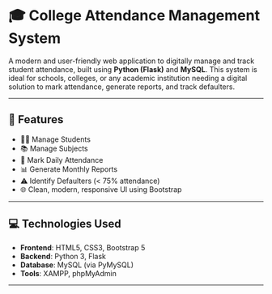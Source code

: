 # 🎓 College Attendance Management System

A modern and user-friendly web application to digitally manage and track student attendance, built using **Python (Flask)** and **MySQL**. This system is ideal for schools, colleges, or any academic institution needing a digital solution to mark attendance, generate reports, and track defaulters.

---

## 📌 Features

- 👨‍🎓 Manage Students
- 📚 Manage Subjects
- 📝 Mark Daily Attendance
- 📊 Generate Monthly Reports
- ⚠️ Identify Defaulters (< 75% attendance)
- 🌐 Clean, modern, responsive UI using Bootstrap

---

## 💻 Technologies Used

- **Frontend**: HTML5, CSS3, Bootstrap 5
- **Backend**: Python 3, Flask
- **Database**: MySQL (via PyMySQL)
- **Tools**: XAMPP, phpMyAdmin

---
